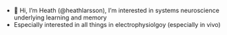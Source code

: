 - 👋 Hi, I’m Heath (@heathlarsson), I’m interested in systems neuroscience underlying learning and memory
- Especially interested in all things in electrophysiolgoy (especially in vivo)


<!---
heathlarsson/heathlarsson is a ✨ special ✨ repository because its `README.md` (this file) appears on your GitHub profile.
You can click the Preview link to take a look at your changes.
--->
